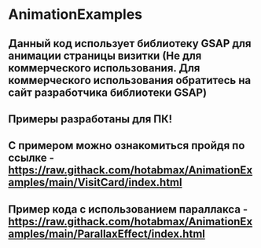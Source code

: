 # AnimationExamples
## Данный код использует библиотеку GSAP для анимации страницы визитки (Не для коммерческого использования. Для коммерческого использования обратитесь на сайт разработчика библиотеки GSAP)
## Примеры разработаны для ПК!
## С примером можно ознакомиться пройдя по ссылке - https://raw.githack.com/hotabmax/AnimationExamples/main/VisitCard/index.html
## Пример кода с использованием параллакса - https://raw.githack.com/hotabmax/AnimationExamples/main/ParallaxEffect/index.html
